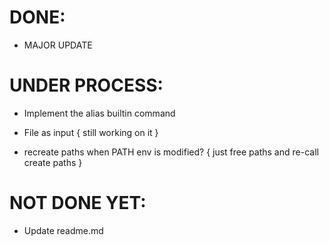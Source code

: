 # DONE:
* MAJOR UPDATE


# UNDER PROCESS:
- Implement the alias builtin command
* File as input { still working on it } <!-- Daniel -->
+ recreate paths when PATH env is modified? { just free paths and re-call create paths } <!-- Daniel -->

# NOT DONE YET:
* Update readme.md <!-- HIBA -->
